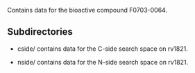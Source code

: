 Contains data for the bioactive compound F0703-0064.

## Subdirectories

- cside/ contains data for the C-side search space on rv1821.

- nside/ contains data for the N-side search space on rv1821.

